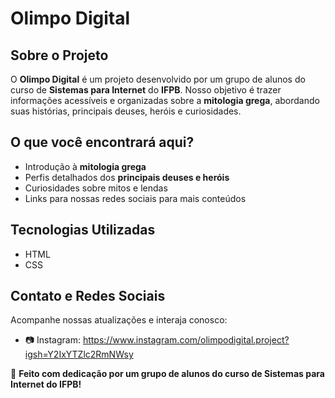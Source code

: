 # Olimpo Digital

## Sobre o Projeto
O **Olimpo Digital** é um projeto desenvolvido por um grupo de alunos do curso de **Sistemas para Internet** do **IFPB**. Nosso objetivo é trazer informações acessíveis e organizadas sobre a **mitologia grega**, abordando suas histórias, principais deuses, heróis e curiosidades.

## O que você encontrará aqui?
- Introdução à **mitologia grega**
- Perfis detalhados dos **principais deuses e heróis**
- Curiosidades sobre mitos e lendas
- Links para nossas redes sociais para mais conteúdos

## Tecnologias Utilizadas
- HTML
- CSS

## Contato e Redes Sociais
Acompanhe nossas atualizações e interaja conosco:
- 📷 Instagram: https://www.instagram.com/olimpodigital.project?igsh=Y2IxYTZlc2RmNWsy 


📌 **Feito com dedicação por um grupo de alunos do curso de Sistemas para Internet do IFPB!**
